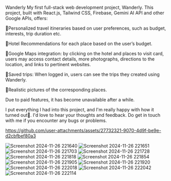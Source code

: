 Wanderly
My first full-stack web development project, Wanderly. This project, built with React.js, Tailwind CSS, Firebase, Gemini AI API and other Google APIs, offers:

📍Personalized travel itineraries based on user preferences, such as budget, interests, trip duration etc.

📍Hotel Recommendations for each place based on the user’s budget.

📍Google Maps integration: by clicking on the hotel and places to visit card, users may access contact details, more photographs, directions to the location, and links to pertinent websites.

📍Saved trips: When logged in, users can see the trips they created using Wanderly.

📍Realistic pictures of the corresponding places.

Due to paid features, it has become unavailable after a while.

I put everything I had into this project, and I'm really happy with how it turned out🫶.  I'd love to hear your thoughts and feedback. Do get in touch with me if you encounter any bugs or problems.



https://github.com/user-attachments/assets/27732321-9070-4d9f-be9e-d2cbfbef80a3



![Screenshot 2024-11-26 221640](https://github.com/user-attachments/assets/6530b224-ba2b-4c42-90b4-1be79aa1dca5)
![Screenshot 2024-11-26 221651](https://github.com/user-attachments/assets/6c2a59c0-167a-434e-b5fc-22d981a46b1c)
![Screenshot 2024-11-26 221703](https://github.com/user-attachments/assets/cd8be3e8-a711-4899-b840-4638a38ea47b)
![Screenshot 2024-11-26 221728](https://github.com/user-attachments/assets/5896b351-f60e-4fc8-8b7b-778cd0059d7a)
![Screenshot 2024-11-26 221818](https://github.com/user-attachments/assets/efd5d800-a85b-422e-8ea1-20efd4ea2f3a)
![Screenshot 2024-11-26 221854](https://github.com/user-attachments/assets/34141a4d-d996-4501-821f-c1a85aacf0ec)
![Screenshot 2024-11-26 221905](https://github.com/user-attachments/assets/71c7f95c-3574-4156-b4c2-71e3f13810de)
![Screenshot 2024-11-26 221920](https://github.com/user-attachments/assets/bf795575-770b-463a-b166-f289f00cc1b8)
![Screenshot 2024-11-26 222018](https://github.com/user-attachments/assets/1289a78e-848d-4b38-84bb-745b74ef8112)
![Screenshot 2024-11-26 222042](https://github.com/user-attachments/assets/9f42298d-a7f8-4dd6-8c5b-10a93ce57bb7)
![Screenshot 2024-11-26 222114](https://github.com/user-attachments/assets/d19d9b3b-a7c0-43ed-8be1-32e80fb431c1)
